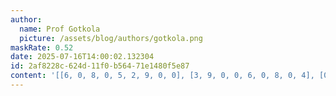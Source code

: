 ```yaml
---
author:
  name: Prof Gotkola
  picture: /assets/blog/authors/gotkola.png
maskRate: 0.52
date: 2025-07-16T14:00:02.132304
id: 2af8228c-624d-11f0-b564-71e1480f5e87
content: '[[6, 0, 8, 0, 5, 2, 9, 0, 0], [3, 9, 0, 0, 6, 0, 8, 0, 4], [0, 0, 2, 9, 0, 0, 0, 0, 1], [0, 0, 1, 0, 3, 6, 0, 0, 9], [0, 2, 0, 0, 0, 4, 0, 0, 0], [7, 0, 0, 2, 1, 0, 3, 4, 0], [5, 3, 7, 6, 0, 1, 4, 0, 0], [0, 0, 4, 0, 2, 0, 7, 9, 5], [0, 8, 9, 0, 4, 5, 0, 0, 0]]'
---
```

